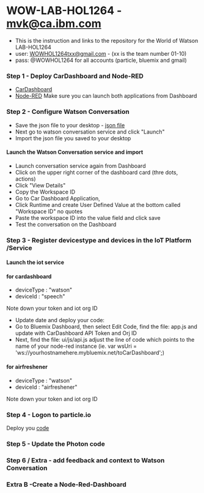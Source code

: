 # WOW-LAB-HOL1264 - mvk@ca.ibm.com
- This is the instruction and links to the repository for the World of Watson LAB-HOL1264
- user: WOWHOL1264txx@gmail.com - (xx is the team number 01-10)
- pass: @WOWHOL1264 for all accounts (particle, bluemix and gmail)

### Step 1 - Deploy CarDashboard and Node-RED
- [CarDashboard](https://github.com/markusvankempen/WowHol1264-CarDash)
- [Node-RED](https://github.com/markusvankempen/WoWHoL1264-Node-RED)
Make sure you can launch both applications from Dashboard
### Step 2 - Configure Watson Conversation
- Save the json file to your desktop - [json file](https://raw.githubusercontent.com/markusvankempen/WowHol1264-CarDash/master/training/airfreshener.json)
 - Next go to watson conversation service and click "Launch" 
 - Import the json file you saved to your desktop
#### Launch the Watson Conversation service and import
 - Launch conversation service again from Dashboard
 - Click on the upper right corner of the dashboard card (thre dots, actions) 
 - Click "View Details"
 - Copy the Workspace ID
 - Go to Car Dashboard Application, 
 - Click Runtime and create User Defined Value at the bottom called "Workspace ID" no quotes 
 - Paste the workspace ID into the value field and click save
 - Test the conversation on the Dashboard
### Step 3 - Register devicestype and devices in the IoT Platform /Service
#### Launch the iot service 
#### for cardashboard 
- deviceType : "watson"
- deviceId : "speech"

Note down your token and iot org ID

- Update date and deploy your code:
- Go to Bluemix Dashboard, then select Edit Code, find the file: app.js and update with CarDashboard API Token and Orj ID
- Next, find the file: ui/js/api.js adjust the line of code which points to the name of your node-red instance (ie. var wsUri = 'ws://yourhostnamehere.mybluemix.net/toCarDashboard';)

#### for airfreshener 
- deviceType : "watson"
- deviceId : "airfreshener"

Note down your token and iot org ID

### Step 4 - Logon to particle.io 
Deploy you [code](https://raw.githubusercontent.com/markusvankempen/WowHol1264-CarDash/master/particle/airfreshener.json)

### Step 5 - Update the Photon code

### Step 6 / Extra - add feedback and context to Watson Conversation 

### Extra B -Create a Node-Red-Dashboard

